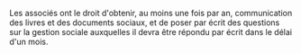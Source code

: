   
 Les associés ont le droit d'obtenir, au moins une fois par an, communication des livres et des documents sociaux, et de poser par écrit des questions sur la gestion sociale auxquelles il devra être répondu par écrit dans le délai d'un mois.  

  
